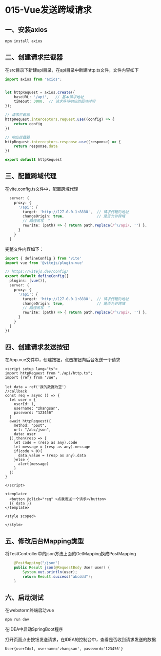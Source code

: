 # 015-Vue发送跨域请求

## 一、安装axios

```shell
npm install axios
```

## 二、创建请求拦截器

在src目录下新建api目录，在api目录中新建http.ts文件，文件内容如下

```typescript
import axios from "axios";


let httpRequest = axios.create({
    baseURL: '/api',   // 基本请求地址
    timeout: 3000,  // 请求等待响应的超时时间
});

// 请求拦截器
httpRequest.interceptors.request.use((config) => {
    return config
})

// 响应拦截器
httpRequest.interceptors.response.use((response) => {
    return response.data
})

export default httpRequest

```

## 三、配置跨域代理

在vite.config.ts文件中，配置跨域代理

```typescript
  server: {
    proxy: {
      '/api': {
        target: 'http://127.0.0.1:8888',  // 请求代理的地址
        changeOrigin: true,               // 是否允许跨域
        // 路径改写  ^
        rewrite: (path) => { return path.replace(/^\/api/, '') },
      }
    }
  }
```

完整文件内容如下：

```typescript
import { defineConfig } from 'vite'
import vue from '@vitejs/plugin-vue'

// https://vitejs.dev/config/
export default defineConfig({
  plugins: [vue()],
  server: {
    proxy: {
      '/api': {
        target: 'http://127.0.0.1:8888',  // 请求代理的地址
        changeOrigin: true,               // 是否允许跨域
        // 路径改写  ^
        rewrite: (path) => { return path.replace(/^\/api/, '') },
      }
    }
  }
})

```

## 四、创建请求发送按钮

在App.vue文件中，创建按钮，点击按钮向后台发送一个请求

```
<script setup lang="ts">
import httpRequest from "./api/http.ts";
import {ref} from "vue";

let data = ref('我的数据为空')
//callback
const req = async () => {
  let user = {
    userId: 1,
    username: "zhangsan",
    password: "123456"
  }
  await httpRequest({
    method: "post",
    url: "/abc/json",
    data: user
  }).then(resp => {
    let code = (resp as any).code
    let message = (resp as any).message
    if(code > 0){
      data.value = (resp as any).data
    }else {
      alert(message)
    }
  })
}

</script>

<template>
  <button @click="req" >点我发送一个请求</button>
  {{ data }}
</template>

<style scoped>

</style>

```

## 五、修改后台Mapping类型

将TestController中的json方法上面的GetMapping换成PostMapping

```java
    @PostMapping("/json")
    public Result json(@RequestBody User user) {
        System.out.println(user);
        return Result.success("abcddd");
    }
```

## 六、启动测试

在webstorm终端启动vue 

```
npm run dev
```

在IDEA中启动SpringBoot程序

打开页面点击按钮发送请求，在IDEA的控制台中，查看是否收到请求发送的数据

```tex
User{userId=1, username='zhangsan', password='123456'}
```

